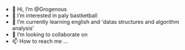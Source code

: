 - 👋 Hi, I’m @Grogenous
- 👀 I’m interested in paly bastketball
- 🌱 I’m currently learning english and 'datas structures and algorithm analysis'
- 💞️ I’m looking to collaborate on 
- 📫 How to reach me ...

<!---
Grogenous/Grogenous is a ✨ special ✨ repository because its `README.md` (this file) appears on your GitHub profile.
You can click the Preview link to take a look at your changes.
--->
